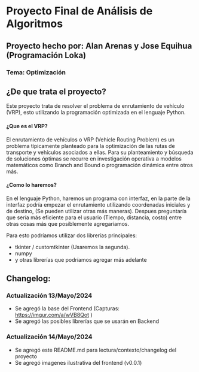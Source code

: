 # Proyecto Final de Análisis de Algoritmos
## Proyecto hecho por: Alan Arenas y Jose Equihua (Programación Loka)
### Tema: Optimización

## ¿De que trata el proyecto?
Este proyecto trata de resolver el problema de enrutamiento de vehículo (VRP), esto utilizando la programación optimizada en el lenguaje Python.

#### ¿Que es el VRP?
El enrutamiento de vehículos o VRP (Vehicle Routing Problem) es un problema típicamente planteado para la optimización de las rutas de transporte y vehículos
asociados a ellas. Para su planteamiento y búsqueda de soluciones óptimas se recurre en investigación operativa a modelos matemáticos como Branch and
Bound o programación dinámica entre otros más.

#### ¿Como lo haremos?
En el lenguaje Python, haremos un programa con interfaz, en la parte de la interfaz podría empezar el enrutamiento utilizando coordenadas iniciales y de destino,
(Se pueden utilizar otras más maneras). Despues preguntaría que sería más eficiente para el usuario (Tiempo, distancia, costo) entre otras cosas más que posiblemente
agregaríamos.

Para esto podríamos utilizar dos librerías principales:
  - tkinter / customtkinter (Usaremos la segunda).
  - numpy
  - y otras librerías que podríamos agregar más adelante

## Changelog:
### Actualización 13/Mayo/2024
  - Se agregó la base del Frontend (Capturas: https://imgur.com/a/wVB8Qot )
  - Se agregó las posibles librerías que se usarán en Backend

### Actualización 14/Mayo/2024
  - Se agregó este README.md para lectura/contexto/changelog del proyecto
  - Se agregó imagenes ilustrativa del frontend (v0.0.1)
